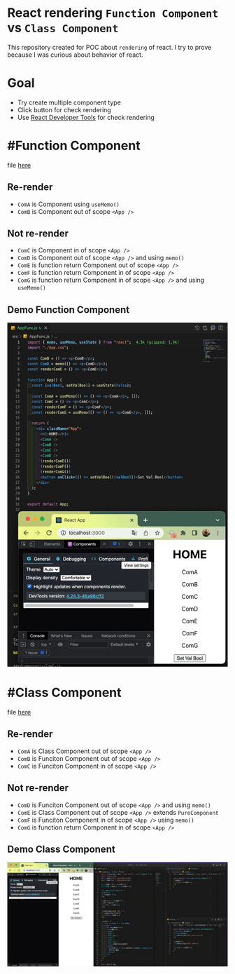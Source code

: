 # React rendering `Function Component` vs `Class Component`

This repository created for POC about `rendering` of react. I try to prove because I was curious about behavior of react.

# Goal

- Try create multiple component type
- Click button for check rendering
- Use [React Developer Tools](https://chrome.google.com/webstore/detail/react-developer-tools/fmkadmapgofadopljbjfkapdkoienihi) for check rendering

# #Function Component

file [here](src/AppFunc.js)

## Re-render

- `ComA` is Component using `useMemo()`
- `ComB` is Component out of scope `<App />`

## Not re-render

- `ComC` is Component in of scope `<App />`
- `ComD` is Component out of scope `<App />`
  and using `memo()`
- `ComE` is function return Component out of scope `<App />`
- `ComF` is function return Component in of scope `<App />`
- `ComG` is function return Component in of scope `<App />` and using `useMemo()`

## Demo Function Component

![Demo Function Component](demo/demo_func.gif "Demo Function Component")

# #Class Component

file [here](src/AppClass.js)

## Re-render

- `ComA` is Class Component out of scope `<App />`
- `ComB` is Funciton Component out of scope `<App />`
- `ComC` is Funciton Component in of scope `<App />`

## Not re-render

- `ComD` is Funciton Component out of scope `<App />`
  and using `memo()`
- `ComE` is Class Component out of scope `<App />` extends `PureComponent`
- `ComF` is Funciton Component in of scope `<App />` using `memo()`
- `ComG` is function return Component in of scope `<App />` 

## Demo Class Component

![Demo Class Component](demo/demo_class.gif "Demo Class Component")
